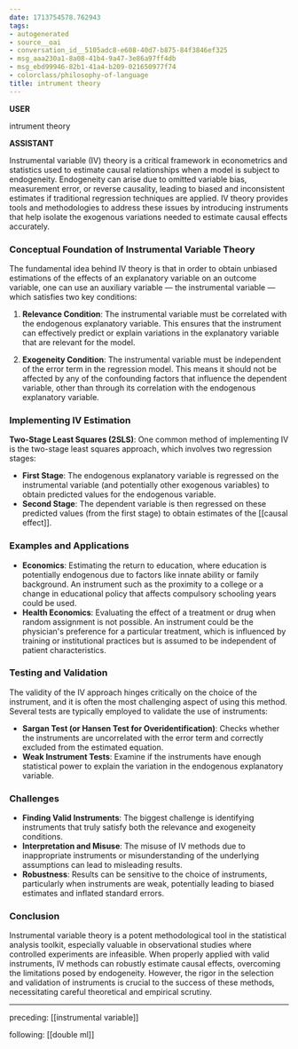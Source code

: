 ```yaml
---
date: 1713754578.762943
tags:
- autogenerated
- source__oai
- conversation_id__5105adc8-e608-40d7-b875-84f3846ef325
- msg_aaa230a1-8a08-41b4-9a47-3e86a97ff4db
- msg_ebd99946-82b1-41a4-b209-021650977f74
- colorclass/philosophy-of-language
title: intrument theory
---
```


**USER**

intrument theory


**ASSISTANT**

Instrumental variable (IV) theory is a critical framework in econometrics and statistics used to estimate causal relationships when a model is subject to endogeneity. Endogeneity can arise due to omitted variable bias, measurement error, or reverse causality, leading to biased and inconsistent estimates if traditional regression techniques are applied. IV theory provides tools and methodologies to address these issues by introducing instruments that help isolate the exogenous variations needed to estimate causal effects accurately.

### Conceptual Foundation of Instrumental Variable Theory

The fundamental idea behind IV theory is that in order to obtain unbiased estimations of the effects of an explanatory variable on an outcome variable, one can use an auxiliary variable — the instrumental variable — which satisfies two key conditions:

1. **Relevance Condition**: The instrumental variable must be correlated with the endogenous explanatory variable. This ensures that the instrument can effectively predict or explain variations in the explanatory variable that are relevant for the model.

2. **Exogeneity Condition**: The instrumental variable must be independent of the error term in the regression model. This means it should not be affected by any of the confounding factors that influence the dependent variable, other than through its correlation with the endogenous explanatory variable.

### Implementing IV Estimation

**Two-Stage Least Squares (2SLS)**:
One common method of implementing IV is the two-stage least squares approach, which involves two regression stages:
- **First Stage**: The endogenous explanatory variable is regressed on the instrumental variable (and potentially other exogenous variables) to obtain predicted values for the endogenous variable.
- **Second Stage**: The dependent variable is then regressed on these predicted values (from the first stage) to obtain estimates of the [[causal effect]].

### Examples and Applications

- **Economics**: Estimating the return to education, where education is potentially endogenous due to factors like innate ability or family background. An instrument such as the proximity to a college or a change in educational policy that affects compulsory schooling years could be used.
- **Health Economics**: Evaluating the effect of a treatment or drug when random assignment is not possible. An instrument could be the physician's preference for a particular treatment, which is influenced by training or institutional practices but is assumed to be independent of patient characteristics.

### Testing and Validation

The validity of the IV approach hinges critically on the choice of the instrument, and it is often the most challenging aspect of using this method. Several tests are typically employed to validate the use of instruments:
- **Sargan Test (or Hansen Test for Overidentification)**: Checks whether the instruments are uncorrelated with the error term and correctly excluded from the estimated equation.
- **Weak Instrument Tests**: Examine if the instruments have enough statistical power to explain the variation in the endogenous explanatory variable.

### Challenges

- **Finding Valid Instruments**: The biggest challenge is identifying instruments that truly satisfy both the relevance and exogeneity conditions. 
- **Interpretation and Misuse**: The misuse of IV methods due to inappropriate instruments or misunderstanding of the underlying assumptions can lead to misleading results.
- **Robustness**: Results can be sensitive to the choice of instruments, particularly when instruments are weak, potentially leading to biased estimates and inflated standard errors.

### Conclusion

Instrumental variable theory is a potent methodological tool in the statistical analysis toolkit, especially valuable in observational studies where controlled experiments are infeasible. When properly applied with valid instruments, IV methods can robustly estimate causal effects, overcoming the limitations posed by endogeneity. However, the rigor in the selection and validation of instruments is crucial to the success of these methods, necessitating careful theoretical and empirical scrutiny.


---

preceding: [[instrumental variable]]  


following: [[double ml]]